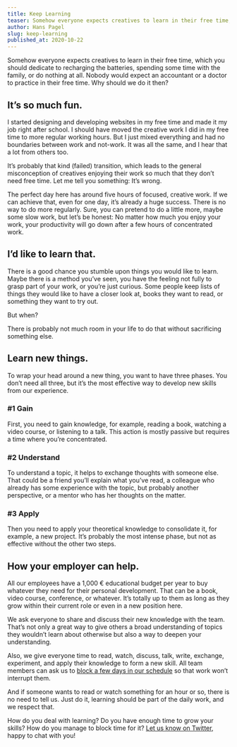 ```yaml
---
title: Keep Learning
teaser: Somehow everyone expects creatives to learn in their free time, which you should dedicate to recharging the batteries, spending some time with the family, or do nothing at all.
author: Hans Pagel
slug: keep-learning
published_at: 2020-10-22
---
```


Somehow everyone expects creatives to learn in their free time, which you should dedicate to recharging the batteries, spending some time with the family, or do nothing at all. Nobody would expect an accountant or a doctor to practice in their free time. Why should we do it then?

## It’s so much fun.
I started designing and developing websites in my free time and made it my job right after school. I should have moved the creative work I did in my free time to more regular working hours. But I just mixed everything and had no boundaries between work and not-work. It was all the same, and I hear that a lot from others too.

It’s probably that kind (failed) transition, which leads to the general misconception of creatives enjoying their work so much that they don’t need free time. Let me tell you something: It’s wrong.

The perfect day here has around five hours of focused, creative work. If we can achieve that, even for one day, it’s already a huge success. There is no way to do more regularly. Sure, you can pretend to do a little more, maybe some slow work, but let’s be honest: No matter how much you enjoy your work, your productivity will go down after a few hours of concentrated work.

## I’d like to learn that.
There is a good chance you stumble upon things you would like to learn. Maybe there is a method you’ve seen, you have the feeling not fully to grasp part of your work, or you’re just curious. Some people keep lists of things they would like to have a closer look at, books they want to read, or something they want to try out.

But when?

There is probably not much room in your life to do that without sacrificing something else.

## Learn new things.
To wrap your head around a new thing, you want to have three phases. You don’t need all three, but it’s the most effective way to develop new skills from our experience.

### #1 Gain
First, you need to gain knowledge, for example, reading a book, watching a video course, or listening to a talk. This action is mostly passive but requires a time where you’re concentrated.

### #2 Understand
To understand a topic, it helps to exchange thoughts with someone else. That could be a friend you’ll explain what you’ve read, a colleague who already has some experience with the topic, but probably another perspective, or a mentor who has her thoughts on the matter.

### #3 Apply
Then you need to apply your theoretical knowledge to consolidate it, for example, a new project. It’s probably the most intense phase, but not as effective without the other two steps.

## How your employer can help.
All our employees have a 1,000 € educational budget per year to buy whatever they need for their personal development. That can be a book, video course, conference, or whatever. It’s totally up to them as long as they grow within their current role or even in a new position here.

We ask everyone to share and discuss their new knowledge with the team. That’s not only a great way to give others a broad understanding of topics they wouldn’t learn about otherwise but also a way to deepen your understanding.

Also, we give everyone time to read, watch, discuss, talk, write, exchange, experiment, and apply their knowledge to form a new skill. All team members can ask us to [block a few days in our schedule](/posts/the-schedule) so that work won’t interrupt them.

And if someone wants to read or watch something for an hour or so, there is no need to tell us. Just do it, learning should be part of the daily work, and we respect that.

How do you deal with learning? Do you have enough time to grow your skills? How do you manage to block time for it? [Let us know on Twitter](https://twitter.com/hanspagel), happy to chat with you!
